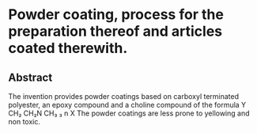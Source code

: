 # Powder coating, process for the preparation thereof and articles coated therewith.

## Abstract
The invention provides powder coatings based on carboxyl terminated polyester, an epoxy compound and a choline compound of the formula Y CH₂ CH₂N CH₃ ₃ n X The powder coatings are less prone to yellowing and non toxic.